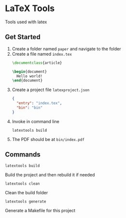 # LaTeX Tools

Tools used with latex

## Get Started

1. Create a folder named `paper` and navigate to the folder
2. Create a file named `index.tex`
   ```tex
   \documentclass{article}

   \begin{document}
     Hello world!
   \end{document}
   ```
3. Create a project file `latexproject.json`
   ```json
   {
     "entry": "index.tex",
     "bin": "bin"
   }
   ```
4. Invoke in command line
   ```
   latextools build
   ```
5. The PDF should be at `bin/index.pdf`

## Commands

```
latextools build
```

Build the project and then rebuild it if needed


```
latextools clean
```

Clean the build folder

```
latextools generate
```

Generate a Makefile for this project

